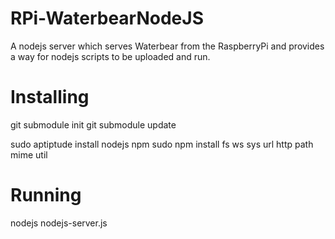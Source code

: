RPi-WaterbearNodeJS
===================

A nodejs server which serves Waterbear from the RaspberryPi and provides a way for nodejs scripts to be uploaded and run.


Installing
==========
git submodule init
git submodule update


sudo aptiptude install nodejs npm
sudo npm install fs ws sys url http path mime util


Running
=======

nodejs nodejs-server.js
